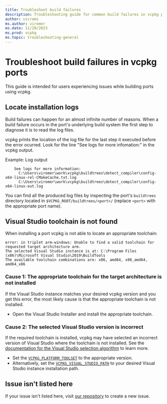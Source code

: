 ```yaml
---
title: Troubleshoot build failures
description: Troubleshooting guide for common build failures in vcpkg ports
author: vicroms
ms.author: viromer
ms.date: 11/20/2023
ms.prod: vcpkg
ms.topic: troubleshooting-general
---
```


# Troubleshoot build failures in vcpkg ports

This guide is intended for users experiencing issues while building ports using vcpkg.

<!-- 
## <a name="debug-output"></a> Enable vcpkg debugging information

It is highly recommended that you enable debug output when following this guide.

* [Classic mode](classic-mode.md): add `--debug` to your command invocation.
* CMake toolchain: add `-DVCPKG_INSTALL_OPTIONS="--debug"` in your CMake
  configure call or in your `CMakePresets.json` file.
* MSBuild/Visual Studio: set the property `VcpkgAdditionalInstallOptions` to
  `--debug`.
* Set the `VCPKG_INSTALL_OPTIONS` environment variable to `--debug`. 
-->

## <a name="install-logs"></a> Locate installation logs

Build failures can happen for an almost infinite number of reasons. When a build
failure occurs in the port's underlying build system the first step to diagnose
it is to read the log files.

vcpkg prints the location of the log file for the last step it executed before
the error ocurred. Look for the line "See logs for more infomation:" in the
vcpkg output.

Example: Log output

```Console
    See logs for more information:
      C:\Users\viromer\work\vcpkg\buildtrees\detect_compiler\config-x64-linux-rel-CMakeCache.txt.log
      C:\Users\viromer\work\vcpkg\buildtrees\detect_compiler\config-x64-linux-out.log
```

You can find all the produced log files by inspecting the port's `buildtrees`
directory located in `$VCPKG_ROOT/buildtrees/<port>/` (replace `<port>` with the
appropriate port name).

## Visual Studio toolchain is not found

When installing a port vcpkg is not able to locate an appropriate toolchain:

```Console
error: in triplet arm-windows: Unable to find a valid toolchain for requested target architecture arm.
The selected Visual Studio instance is at: C:\Program Files (x86)\Microsoft Visual Studio\2019\BuildTools
The available toolchain combinations are: x86, amd64, x86_amd64, amd64_x86
```

### Cause 1: The appropriate toolchain for the target architecture is not installed
<!-- 
Steps to reproduce:
1. Uninstall a required toolchain from Visual Studio (e.g.: ARM)
2. Attempt to install for a triplet that requires that toolchain (for example: arm-windows)
-->

If the Visual Studio instance matches your desired vcpkg version and you get
this error, the most likely cause is that the appropriate toolchain is not installed.

* Open the Visual Studio Installer and install the appropriate toolchain.

### Cause 2: The selected Visual Studio version is incorrect
<!--
Steps to reproduce:
1. Uninstall a required toolchain from your latest Visual Studio version (e.g.: ARM)
2. Attempt to install for a triplet that requires that toolchain (for example: arm-windows)
-->

If the required toolchain is installed, vcpkg may have selected an incorrect
version of Visual Studio where the toolchain is not installed. See the
[documentation for the Visual Studio selection
algorithm](../users/triplets.md#vcpkg_visual_studio_path) to learn more.

* Set the
  [`VCPKG_PLATFORM_TOOLSET`](../users/triplets.md#vcpkg_platform_toolset) to the
  appropriate version.
* Alternatively, set the
  [`VCPKG_VISUAL_STUDIO_PATH`](../users/triplets.md#vcpkg_visual_studio_path) to
  your desired Visual Studio instance installation path.

## Issue isn't listed here

If your issue isn't listed here, visit [our
repository](https://github.com/microsoft/vcpkg/issues) to create a new issue.
